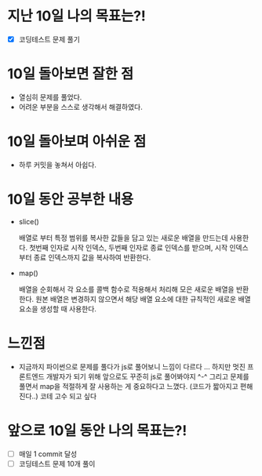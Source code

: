 # 지난 10일 나의 목표는?!
- [x] 코딩테스트 문제 풀기

# 10일 돌아보면 잘한 점
- 열심히 문제를 풀었다.
- 어려운 부분을 스스로 생각해서 해결하였다.
  
# 10일 돌아보며 아쉬운 점
- 하루 커밋을 놓쳐서 아쉽다.
  

# 10일 동안 공부한 내용
- slice()
  
  배열로 부터 특정 범위를 복사한 값들을 담고 있는 새로운 배열을 만드는데 사용한다. 첫번째 인자로 시작 인덱스, 두번째 인자로 종료 인덱스를 받으며, 시작 인덱스부터 종료 인덱스까지 값을 복사하여 반환한다.

- map()

    배열을 순회해서 각 요소를 콜백 함수로 적용해서 처리해 모은 새로운 배열을 반환한다. 원본 배열은 변경하지 않으면서 해당 배열 요소에 대한 규칙적인 새로운 배열 요소을 생성할 때 사용한다.

# 느낀점 
- 지금까지 파이썬으로 문제를 풀다가 js로 풀어보니 느낌이 다르다 ... 하지만 멋진 프론트엔드 개발자가 되기 위해 앞으로도 꾸준히 js로 풀어봐야지 ^-^ 그리고 문제를 풀면서 map을 적절하게 잘 사용하는 게 중요하다고 느꼈다. (코드가 짧아지고 편해진다..) 코테 고수 되고 싶다

# 앞으로 10일 동안 나의 목표는?!
- [ ] 매일 1 commit 달성
- [ ] 코딩테스트 문제 10개 풀이

